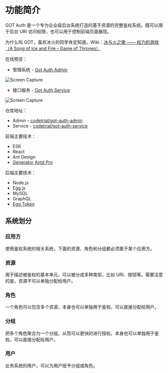 # 功能简介

GOT Auth 是一个专为企业级后台系统打造的基于资源的完整鉴权系统。既可以用于后台 URI 访问权限，也可以用于控制前端页面展现。

为什么叫 GOT，喜欢冰火的同学肯定知道。Wiki：[冰与火之歌 —— 权力的游戏（A Song of Ice and Fire - Game of Thrones）](https://en.wikipedia.org/wiki/Game_of_Thrones)

在线预览：

- 管理系统 - [Got Auth Admin](https://got-auth-admin.netlify.com/)

![Screen Capture](https://user-images.githubusercontent.com/2902215/50769983-adc68480-12c0-11e9-896e-22e044ded599.png)

- 接口服务 - [Got Auth Service](https://gotauth-api.felixpy.com)

![Screen Capture](https://user-images.githubusercontent.com/2902215/50770005-bc14a080-12c0-11e9-8a8d-fabb2077eb11.gif)

仓库地址：

- Admin - [codetrial/got-auth-admin](https://github.com/codetrial/got-auth-admin)
- Service - [codetrial/got-auth-service](https://github.com/codetrial/got-auth-service)

前端主要技术：

- ES6
- React
- Ant Design
- [Generator Antd Pro](https://github.com/codetrial/generator-antd-pro)

后端主要技术：

- Node.js
- Egg.js
- MySQL
- GraphQL
- [Egg Token](https://github.com/codetrial/egg-token)

## 系统划分

### 应用方

使用鉴权系统的相关系统，下面的资源、角色和分组都必须属于某个应用方。

### 资源

用于描述被鉴权的基本单元，可以被分成多种类型，比如 URI、按钮等。需要注意的是，资源不可以单独分配给用户。

### 角色

一个角色可以包含多个资源，本身也可以单独用于鉴权。可以直接分配给用户。

### 分组

把多个角色聚合为一个分组，从而可以更快的进行授权。本身也可以单独用于鉴权。可以直接分配给用户。

### 用户

业务系统的用户，可以为用户授予分组或角色。
